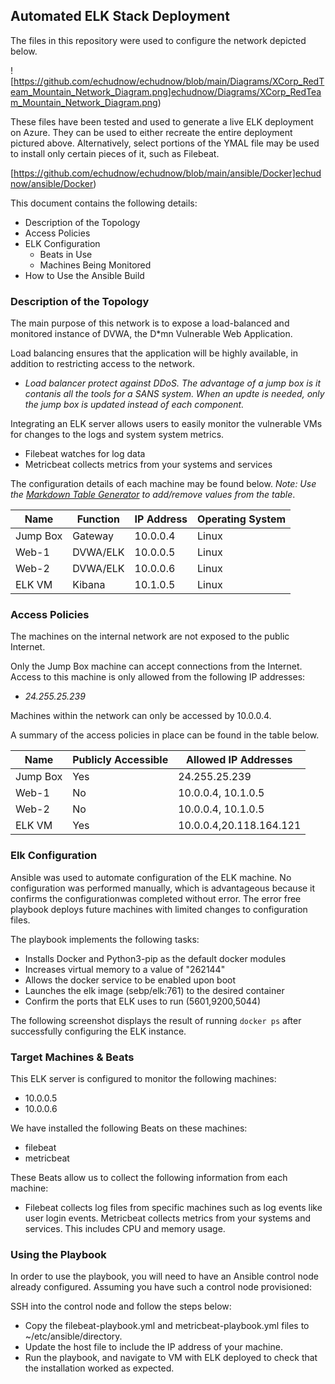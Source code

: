 ## Automated ELK Stack Deployment

The files in this repository were used to configure the network depicted below.

![https://github.com/echudnow/echudnow/blob/main/Diagrams/XCorp_RedTeam_Mountain_Network_Diagram.png]echudnow/Diagrams/XCorp_RedTeam_Mountain_Network_Diagram.png)

These files have been tested and used to generate a live ELK deployment on Azure. They can be used to either recreate the entire deployment pictured above. Alternatively, select portions of the YMAL file may be used to install only certain pieces of it, such as Filebeat.

[https://github.com/echudnow/echudnow/blob/main/ansible/Docker]echudnow/ansible/Docker)

This document contains the following details:
- Description of the Topology
- Access Policies
- ELK Configuration
  - Beats in Use
  - Machines Being Monitored
- How to Use the Ansible Build


### Description of the Topology

The main purpose of this network is to expose a load-balanced and monitored instance of DVWA, the D*mn Vulnerable Web Application.

Load balancing ensures that the application will be highly available, in addition to restricting access to the network.
- _Load balancer protect against DDoS.  The advantage of a jump box is it contanis all the tools for a SANS system.  When an updte is needed, only the jump box is updated instead of each component._

Integrating an ELK server allows users to easily monitor the vulnerable VMs for changes to the logs and system system metrics.
- Filebeat watches for log data
- Metricbeat collects metrics from your systems and services

The configuration details of each machine may be found below.
_Note: Use the [Markdown Table Generator]() to add/remove values from the table_.

| Name     | Function | IP Address | Operating System |
|----------|----------|------------|------------------|
| Jump Box | Gateway  | 10.0.0.4   | Linux            |
| Web-1    | DVWA/ELK | 10.0.0.5   | Linux            |
| Web-2    | DVWA/ELK | 10.0.0.6   | Linux            |
| ELK VM   | Kibana   | 10.1.0.5   | Linux            |
### Access Policies

The machines on the internal network are not exposed to the public Internet. 

Only the Jump Box machine can accept connections from the Internet. Access to this machine is only allowed from the following IP addresses: 
- _24.255.25.239_

Machines within the network can only be accessed by 10.0.0.4.

A summary of the access policies in place can be found in the table below.

| Name     | Publicly Accessible | Allowed IP Addresses    |
|----------|---------------------|----------------------   |
| Jump Box | Yes                 | 24.255.25.239           |
| Web-1    | No                  | 10.0.0.4, 10.1.0.5      |
| Web-2    | No                  | 10.0.0.4, 10.1.0.5      |
| ELK VM   | Yes                 | 10.0.0.4,20.118.164.121 |

### Elk Configuration

Ansible was used to automate configuration of the ELK machine. No configuration was performed manually, which is advantageous because it confirms the configurationwas completed without error.  The error free playbook deploys future machines with limited changes to configuration files.

The playbook implements the following tasks:

- Installs Docker and Python3-pip as the default docker modules
- Increases virtual memory to a value of "262144"
- Allows the docker service to be enabled upon boot
- Launches the elk image (sebp/elk:761) to the desired container
- Confirm the ports that ELK uses to run (5601,9200,5044)

The following screenshot displays the result of running `docker ps` after successfully configuring the ELK instance.


### Target Machines & Beats
This ELK server is configured to monitor the following machines:
- 10.0.0.5
- 10.0.0.6

We have installed the following Beats on these machines:
- filebeat
- metricbeat

These Beats allow us to collect the following information from each machine:
- Filebeat collects log files from specific machines such as log events like user login events.  Metricbeat collects metrics from your systems and services. This includes CPU and memory usage.

### Using the Playbook
In order to use the playbook, you will need to have an Ansible control node already configured. Assuming you have such a control node provisioned: 

SSH into the control node and follow the steps below:
- Copy the filebeat-playbook.yml and metricbeat-playbook.yml files to ~/etc/ansible/directory.
- Update the host file to include the IP address of your machine.
- Run the playbook, and navigate to VM with ELK deployed to check that the installation worked as expected. 